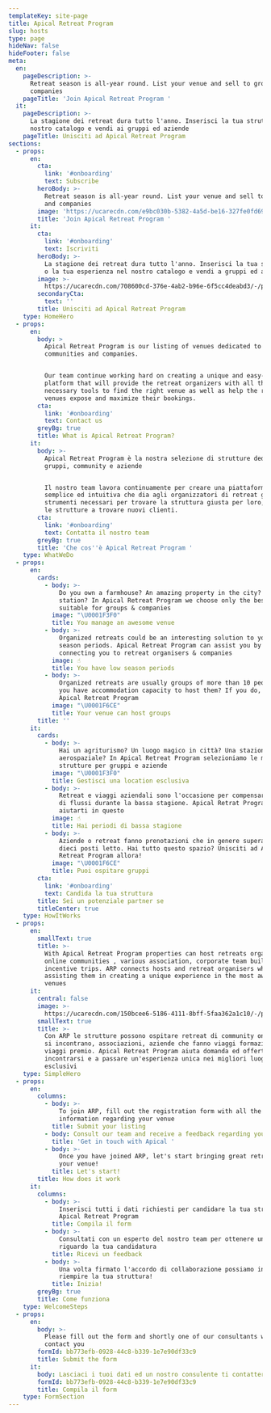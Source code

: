 ```yaml
---
templateKey: site-page
title: Apical Retreat Program
slug: hosts
type: page
hideNav: false
hideFooter: false
meta:
  en:
    pageDescription: >-
      Retreat season is all-year round. List your venue and sell to groups and
      companies
    pageTitle: 'Join Apical Retreat Program '
  it:
    pageDescription: >-
      La stagione dei retreat dura tutto l'anno. Inserisci la tua struttura nel
      nostro catalogo e vendi ai gruppi ed aziende
    pageTitle: Unisciti ad Apical Retreat Program
sections:
  - props:
      en:
        cta:
          link: '#onboarding'
          text: Subscribe
        heroBody: >-
          Retreat season is all-year round. List your venue and sell to groups
          and companies
        image: 'https://ucarecdn.com/e9bc030b-5382-4a5d-be16-327fe0fd69f8/'
        title: 'Join Apical Retreat Program '
      it:
        cta:
          link: '#onboarding'
          text: Iscriviti
        heroBody: >-
          La stagione dei retreat dura tutto l'anno. Inserisci la tua struttura
          o la tua esperienza nel nostro catalogo e vendi a gruppi ed aziende
        image: >-
          https://ucarecdn.com/708600cd-376e-4ab2-b96e-6f5cc4deabd3/-/preview/-/enhance/55/
        secondaryCta:
          text: ''
        title: Unisciti ad Apical Retreat Program
    type: HomeHero
  - props:
      en:
        body: >
          Apical Retreat Program is our listing of venues dedicated to groups,
          communities and companies.


          Our team continue working hard on creating a unique and easy-to-use
          platform that will provide the retreat organizers with all the
          necessary tools to find the right venue as well as help the retreat
          venues expose and maximize their bookings.
        cta:
          link: '#onboarding'
          text: Contact us
        greyBg: true
        title: What is Apical Retreat Program?
      it:
        body: >-
          Apical Retreat Program è la nostra selezione di strutture dedicate a
          gruppi, community e aziende


          Il nostro team lavora continuamente per creare una piattaforma
          semplice ed intuitiva che dia agli organizzatori di retreat gli
          strumenti necessari per trovare la struttura giusta per loro, ed anche
          le strutture a trovare nuovi clienti.
        cta:
          link: '#onboarding'
          text: Contatta il nostro team
        greyBg: true
        title: 'Che cos''è Apical Retreat Program '
    type: WhatWeDo
  - props:
      en:
        cards:
          - body: >-
              Do you own a farmhouse? An amazing property in the city? A space
              station? In Apical Retreat Program we choose only the best venues
              suitable for groups & companies
            image: "\U0001F3F0"
            title: You manage an awesome venue
          - body: >-
              Organized retreats could be an interesting solution to your low
              season periods. Apical Retreat Program can assist you by
              connecting you to retreat organisers & companies 
            image: ☝
            title: You have low season periods
          - body: >-
              Organized retreats are usually groups of more than 10 people. Do
              you have accommodation capacity to host them? If you do, join
              Apical Retreat Program 
            image: "\U0001F6CE"
            title: Your venue can host groups
        title: ''
      it:
        cards:
          - body: >-
              Hai un agriturismo? Un luogo magico in città? Una stazione
              aerospaziale? In Apical Retreat Program selezioniamo le migliori
              strutture per gruppi e aziende
            image: "\U0001F3F0"
            title: Gestisci una location esclusiva
          - body: >-
              Retreat e viaggi aziendali sono l'occasione per compensare il calo
              di flussi durante la bassa stagione. Apical Retrat Program può
              aiutarti in questo
            image: ☝
            title: Hai periodi di bassa stagione
          - body: >-
              Aziende o retreat fanno prenotazioni che in genere superano i
              dieci posti letto. Hai tutto questo spazio? Unisciti ad Apical
              Retreat Program allora! 
            image: "\U0001F6CE"
            title: Puoi ospitare gruppi
        cta:
          link: '#onboarding'
          text: Candida la tua struttura
        title: Sei un potenziale partner se
        titleCenter: true
    type: HowItWorks
  - props:
      en:
        smallText: true
        title: >-
          With Apical Retreat Program properties can host retreats organized by
          online communities , various association, corporate team building or
          incentive trips. ARP connects hosts and retreat organisers while
          assisting them in creating a unique experience in the most awesome
          venues
      it:
        central: false
        image: >-
          https://ucarecdn.com/150bcee6-5186-4111-8bff-5faa362a1c10/-/preview/-/enhance/14/
        smallText: true
        title: >-
          Con ARP le strutture possono ospitare retreat di community online che
          si incontrano, associazioni, aziende che fanno viaggi formazione o
          viaggi premio. Apical Retreat Program aiuta domanda ed offerta ad
          incontrarsi e a passare un'esperienza unica nei migliori luoghi
          esclusivi
    type: SimpleHero
  - props:
      en:
        columns:
          - body: >-
              To join ARP, fill out the registration form with all the necessary
              information regarding your venue 
            title: Submit your listing
          - body: Consult our team and receive a feedback regarding your listing
            title: 'Get in touch with Apical '
          - body: >-
              Once you have joined ARP, let's start bringing great retreats to
              your venue! 
            title: Let's start!
        title: How does it work
      it:
        columns:
          - body: >-
              Inserisci tutti i dati richiesti per candidare la tua struttura ad
              Apical Retreat Program
            title: Compila il form
          - body: >-
              Consultati con un esperto del nostro team per ottenere un feedback
              riguardo la tua candidatura
            title: Ricevi un feedback
          - body: >-
              Una volta firmato l'accordo di collaborazione possiamo iniziare a
              riempire la tua struttura! 
            title: Inizia!
        greyBg: true
        title: Come funziona
    type: WelcomeSteps
  - props:
      en:
        body: >-
          Please fill out the form and shortly one of our consultants will
          contact you
        formId: bb773efb-0928-44c8-b339-1e7e90df33c9
        title: Submit the form
      it:
        body: Lasciaci i tuoi dati ed un nostro consulente ti contatterà a breve
        formId: bb773efb-0928-44c8-b339-1e7e90df33c9
        title: Compila il form
    type: FormSection
---
```


